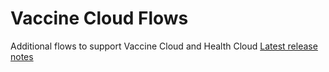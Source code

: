 # Vaccine Cloud Flows
Additional flows to support Vaccine Cloud and Health Cloud
[Latest release notes](https://salesforce.quip.com/ZDCSAEFsbJ5i)
